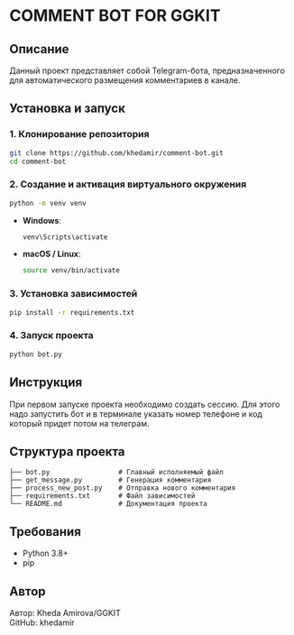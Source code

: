 # COMMENT BOT FOR GGKIT

## Описание

Данный проект представляет собой Telegram-бота, предназначенного для автоматического размещения комментариев в канале.

## Установка и запуск

### 1. Клонирование репозитория

```bash
git clone https://github.com/khedamir/comment-bot.git
cd comment-bot
```

### 2. Создание и активация виртуального окружения

```bash
python -m venv venv
```

- **Windows**:

  ```bash
  venv\Scripts\activate
  ```

- **macOS / Linux**:
  ```bash
  source venv/bin/activate
  ```

### 3. Установка зависимостей

```bash
pip install -r requirements.txt
```

### 4. Запуск проекта

```bash
python bot.py
```
## Инструкция

При первом запуске проекта необходимо создать сессию.
Для этого надо запустить бот и в терминале указать номер телефоне и код который придет потом на телеграм.

## Структура проекта

```plaintext
├── bot.py                 # Главный исполняемый файл
├── get_message.py         # Генерация комментария
├── process_new_post.py    # Отправка нового комментария
├── requirements.txt       # Файл зависимостей
└── README.md              # Документация проекта
```

## Требования

- Python 3.8+
- pip

## Автор

Автор: Kheda Amirova/GGKIT  
GitHub: khedamir
